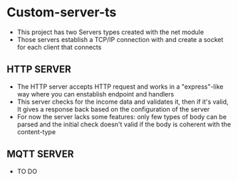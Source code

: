 # Custom-server-ts

- This project has two Servers types created with the net module
- Those servers establish a TCP/IP connection with and create a socket for each client that connects

## HTTP SERVER

- The HTTP server accepts HTTP request and works in a "express"-like way where you can enstablish endpoint and handlers
- This server checks for the income data and validates it, then if it's valid, It gives a response back based on the configuration of the server
- For now the server lacks some features: only few types of body can be parsed and the initial check doesn't valid if the body is coherent with the content-type


## MQTT SERVER

- TO DO
